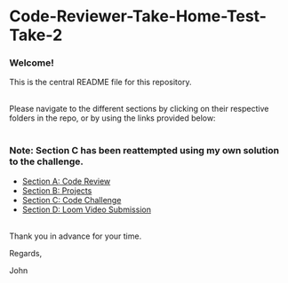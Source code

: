 <h1>Code-Reviewer-Take-Home-Test-Take-2</h1>

### Welcome! 

This is the central README file for this repository.<br /><br />

Please navigate to the different sections by clicking on their respective folders in the repo,
or by using the links provided below:<br /><br />

### Note: Section C has been reattempted using my own solution to the challenge.

* [Section A: Code Review](https://github.com/J-E-Foster/Hyperiondev-Take-Home-Test-Take-2/tree/main/Section%20A:%20Code%20Review)
* [Section B: Projects](https://github.com/J-E-Foster/Hyperiondev-Take-Home-Test-Take-2/tree/main/Section%20B:%20Projects)
* [Section C: Code Challenge](https://github.com/J-E-Foster/Hyperiondev-Take-Home-Test-Take-2/tree/main/Section%20C:%20Code%20Challenge)
* [Section D: Loom Video Submission](https://github.com/J-E-Foster/Hyperiondev-Take-Home-Test-Take-2/tree/main/Section%20D:%20Loom%20Video%20Submission)<br /><br />

Thank you in advance for your time.

Regards,

John
